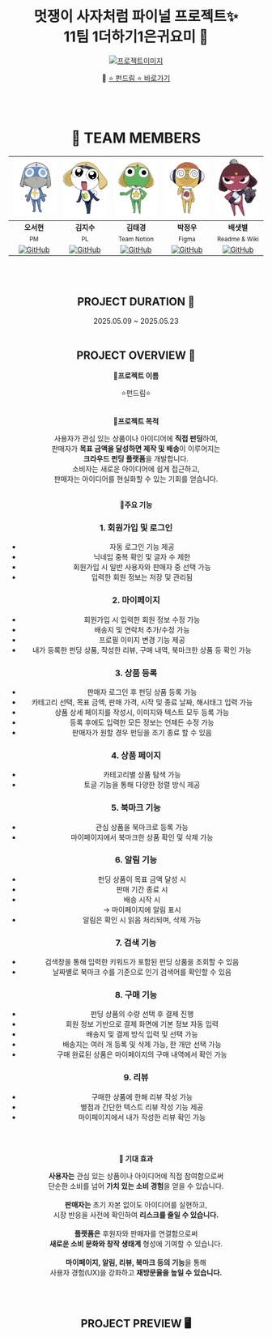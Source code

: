 <div align="center">
<h1 align="center">멋쟁이 사자처럼 파이널 프로젝트✨ <br> 11팀 1더하기1은귀요미 💝</h1>
<a href="https://final-11-cutie.vercel.app/" target="_blank" title="펀드림으로 이동">
  <img src="./public/assets/images/fundream.png" alt="프로젝트이미지" width=600/>
</a>

🔗 [ ⭐ 펀드림 ⭐ 바로가기](https://final-11-cutie.vercel.app/) 

</div>

<br><br>

<div align="center">

# 👥 TEAM MEMBERS

| <img src="https://github.com/FRONTENDBOOTCAMP-13th/Final-11-Cutie/blob/develop/src/assets/images/dororo.png?raw=true" width="150"/> | <img src="https://github.com/FRONTENDBOOTCAMP-13th/Final-11-Cutie/blob/develop/src/assets/images/tamama.png?raw=true" width="150"/> | <img src="https://github.com/FRONTENDBOOTCAMP-13th/Final-11-Cutie/blob/develop/src/assets/images/keroro.png?raw=true" width="150"/> | <img src="https://github.com/FRONTENDBOOTCAMP-13th/Final-11-Cutie/blob/develop/src/assets/images/kururu.png?raw=true" width="150"/> | <img src="https://github.com/FRONTENDBOOTCAMP-13th/Final-11-Cutie/blob/develop/src/assets/images/giroro.png?raw=true" width="150"/> |
| :--: | :--: | :--: | :--: | :--: |
| **오서현**<br><sub>PM</sub> | **김지수**<br><sub>PL</sub> | **김태경**<br><sub>Team Notion</sub> | **박정우**<br><sub>Figma</sub> | **배샛별**<br><sub>Readme & Wiki</sub> |
| [![GitHub](https://img.shields.io/badge/GITHUB-000000?style=flat-square&logo=github&logoColor=white)](https://github.com/se5ri) | [![GitHub](https://img.shields.io/badge/GITHUB-000000?style=flat-square&logo=github&logoColor=white)](https://github.com/kimlog126) | [![GitHub](https://img.shields.io/badge/GITHUB-000000?style=flat-square&logo=github&logoColor=white)](https://github.com/teakyungg) | [![GitHub](https://img.shields.io/badge/GITHUB-000000?style=flat-square&logo=github&logoColor=white)](https://github.com/jungwoo0601) | [![GitHub](https://img.shields.io/badge/GITHUB-000000?style=flat-square&logo=github&logoColor=white)](https://github.com/Stella97415) |


<br><br>

## PROJECT DURATION 📆

2025.05.09 ~ 2025.05.23
<br><br>

## PROJECT OVERVIEW 📑

📌**프로젝트 이름**

⭐펀드림⭐
<br><br>

📌**프로젝트 목적**

사용자가 관심 있는 상품이나 아이디어에 **직접 펀딩**하여,  
판매자가 **목표 금액을 달성하면 제작 및 배송**이 이루어지는  
**크라우드 펀딩 플랫폼**을 개발합니다.  
소비자는 새로운 아이디어에 쉽게 접근하고,  
판매자는 아이디어를 현실화할 수 있는 기회를 얻습니다.
<br><br>

📌**주요 기능**

### 1. 회원가입 및 로그인
- 자동 로그인 기능 제공
- 닉네임 중복 확인 및 글자 수 제한
- 회원가입 시 일반 사용자와 판매자 중 선택 가능
- 입력한 회원 정보는 저장 및 관리됨

### 2. 마이페이지
- 회원가입 시 입력한 회원 정보 수정 가능
- 배송지 및 연락처 추가/수정 가능
- 프로필 이미지 변경 기능 제공
- 내가 등록한 펀딩 상품, 작성한 리뷰, 구매 내역, 북마크한 상품 등 확인 가능

### 3. 상품 등록
- 판매자 로그인 후 펀딩 상품 등록 가능
- 카테고리 선택, 목표 금액, 판매 가격, 시작 및 종료 날짜, 해시태그 입력 가능
- 상품 상세 페이지를 작성시, 이미지와 텍스트 모두 등록 가능
- 등록 후에도 입력한 모든 정보는 언제든 수정 가능
- 판매자가 원할 경우 펀딩을 조기 종료 할 수 있음

### 4. 상품 페이지
- 카테고리별 상품 탐색 가능
- 토글 기능을 통해 다양한 정렬 방식 제공

### 5. 북마크 기능
- 관심 상품을 북마크로 등록 가능
- 마이페이지에서 북마크한 상품 확인 및 삭제 가능

### 6. 알림 기능
- 펀딩 상품이 목표 금액 달성 시
- 판매 기간 종료 시
- 배송 시작 시  
  → 마이페이지에 알림 표시
- 알림은 확인 시 읽음 처리되며, 삭제 가능

### 7. 검색 기능
- 검색창을 통해 입력한 키워드가 포함된 펀딩 상품을 조회할 수 있음
- 날짜별로 북마크 수를 기준으로 인기 검색어를 확인할 수 있음

### 8. 구매 기능
- 펀딩 상품의 수량 선택 후 결제 진행
- 회원 정보 기반으로 결제 화면에 기본 정보 자동 입력
- 배송지 및 결제 방식 입력 및 선택 가능
- 배송지는 여러 개 등록 및 삭제 가능, 한 개만 선택 가능
- 구매 완료된 상품은 마이페이지의 구매 내역에서 확인 가능

### 9. 리뷰
- 구매한 상품에 한해 리뷰 작성 가능
- 별점과 간단한 텍스트 리뷰 작성 기능 제공
- 마이페이지에서 내가 작성한 리뷰 확인 가능

<br><br>

**📌 기대 효과**  

**사용자는** 관심 있는 상품이나 아이디어에 직접 참여함으로써  
  단순한 소비를 넘어 **가치 있는 소비 경험**을 얻을 수 있습니다.
<br><br>
**판매자는** 초기 자본 없이도 아이디어를 실현하고,  
  시장 반응을 사전에 확인하여 **리스크를 줄일 수 있습니다.**
<br><br>
**플랫폼은** 후원자와 판매자를 연결함으로써  
  **새로운 소비 문화와 창작 생태계** 형성에 기여할 수 있습니다.
<br><br>
**마이페이지, 알림, 리뷰, 북마크 등의 기능**을 통해  
  사용자 경험(UX)을 강화하고 **재방문율을 높일 수 있습니다.**

<br><br>

<div align="center">
  
## PROJECT PREVIEW 🖥️
</div>